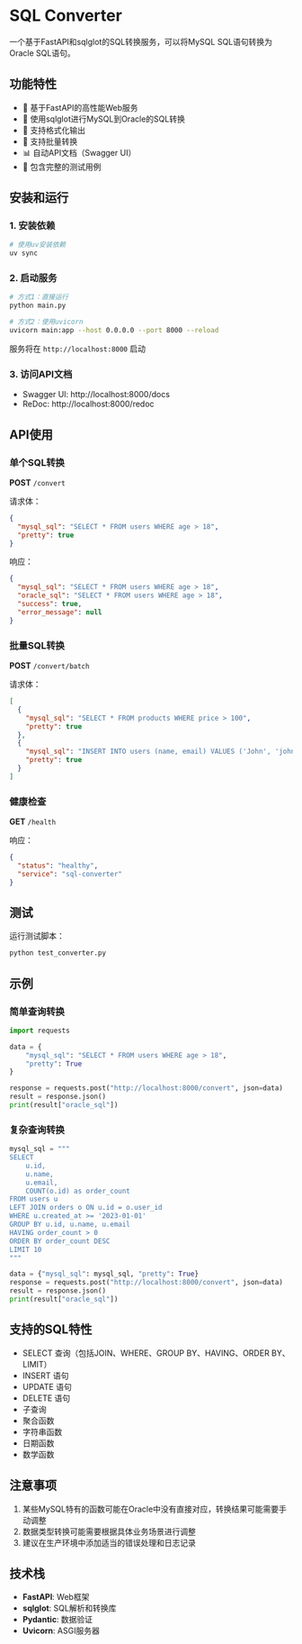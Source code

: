# SQL Converter

一个基于FastAPI和sqlglot的SQL转换服务，可以将MySQL SQL语句转换为Oracle SQL语句。

## 功能特性

- 🚀 基于FastAPI的高性能Web服务
- 🔄 使用sqlglot进行MySQL到Oracle的SQL转换
- 📝 支持格式化输出
- 🔄 支持批量转换
- 📊 自动API文档（Swagger UI）
- 🧪 包含完整的测试用例

## 安装和运行

### 1. 安装依赖

```bash
# 使用uv安装依赖
uv sync
```

### 2. 启动服务

```bash
# 方式1：直接运行
python main.py

# 方式2：使用uvicorn
uvicorn main:app --host 0.0.0.0 --port 8000 --reload
```

服务将在 `http://localhost:8000` 启动

### 3. 访问API文档

- Swagger UI: http://localhost:8000/docs
- ReDoc: http://localhost:8000/redoc

## API使用

### 单个SQL转换

**POST** `/convert`

请求体：
```json
{
  "mysql_sql": "SELECT * FROM users WHERE age > 18",
  "pretty": true
}
```

响应：
```json
{
  "mysql_sql": "SELECT * FROM users WHERE age > 18",
  "oracle_sql": "SELECT * FROM users WHERE age > 18",
  "success": true,
  "error_message": null
}
```

### 批量SQL转换

**POST** `/convert/batch`

请求体：
```json
[
  {
    "mysql_sql": "SELECT * FROM products WHERE price > 100",
    "pretty": true
  },
  {
    "mysql_sql": "INSERT INTO users (name, email) VALUES ('John', 'john@example.com')",
    "pretty": true
  }
]
```

### 健康检查

**GET** `/health`

响应：
```json
{
  "status": "healthy",
  "service": "sql-converter"
}
```

## 测试

运行测试脚本：

```bash
python test_converter.py
```

## 示例

### 简单查询转换

```python
import requests

data = {
    "mysql_sql": "SELECT * FROM users WHERE age > 18",
    "pretty": True
}

response = requests.post("http://localhost:8000/convert", json=data)
result = response.json()
print(result["oracle_sql"])
```

### 复杂查询转换

```python
mysql_sql = """
SELECT 
    u.id,
    u.name,
    u.email,
    COUNT(o.id) as order_count
FROM users u
LEFT JOIN orders o ON u.id = o.user_id
WHERE u.created_at >= '2023-01-01'
GROUP BY u.id, u.name, u.email
HAVING order_count > 0
ORDER BY order_count DESC
LIMIT 10
"""

data = {"mysql_sql": mysql_sql, "pretty": True}
response = requests.post("http://localhost:8000/convert", json=data)
result = response.json()
print(result["oracle_sql"])
```

## 支持的SQL特性

- SELECT 查询（包括JOIN、WHERE、GROUP BY、HAVING、ORDER BY、LIMIT）
- INSERT 语句
- UPDATE 语句
- DELETE 语句
- 子查询
- 聚合函数
- 字符串函数
- 日期函数
- 数学函数

## 注意事项

1. 某些MySQL特有的函数可能在Oracle中没有直接对应，转换结果可能需要手动调整
2. 数据类型转换可能需要根据具体业务场景进行调整
3. 建议在生产环境中添加适当的错误处理和日志记录

## 技术栈

- **FastAPI**: Web框架
- **sqlglot**: SQL解析和转换库
- **Pydantic**: 数据验证
- **Uvicorn**: ASGI服务器
